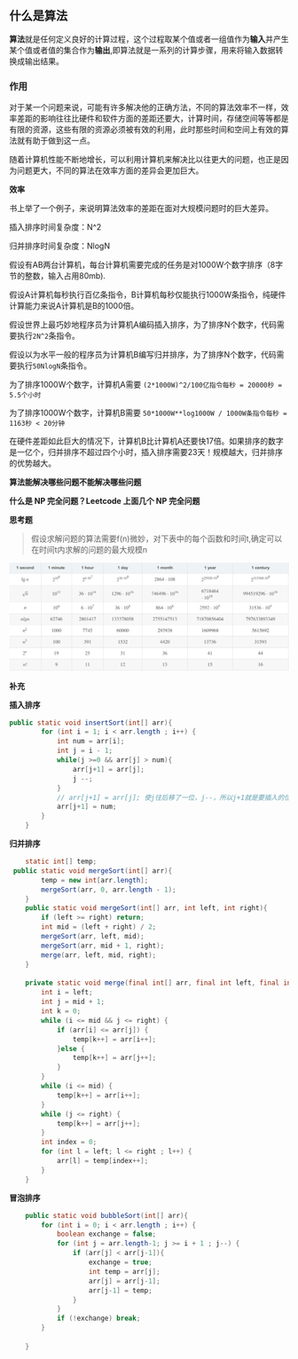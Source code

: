 ## 什么是算法

**算法**就是任何定义良好的计算过程，这个过程取某个值或者一组值作为**输入**并产生某个值或者值的集合作为**输出**,即算法就是一系列的计算步骤，用来将输入数据转换成输出结果。

### 作用

对于某一个问题来说，可能有许多解决他的正确方法，不同的算法效率不一样，效率差距的影响往往比硬件和软件方面的差距还要大，计算时间，存储空间等等都是有限的资源，这些有限的资源必须被有效的利用，此时那些时间和空间上有效的算法就有助于做到这一点。

随着计算机性能不断地增长，可以利用计算机来解决比以往更大的问题，也正是因为问题更大，不同的算法在效率方面的差异会更加巨大。

**效率**

书上举了一个例子，来说明算法效率的差距在面对大规模问题时的巨大差异。

插入排序时间复杂度：N^2

归并排序时间复杂度：NlogN

假设有AB两台计算机，每台计算机需要完成的任务是对1000W个数字排序（8字节的整数，输入占用80mb).

假设A计算机每秒执行百亿条指令，B计算机每秒仅能执行1000W条指令，纯硬件计算能力来说A计算机是B的1000倍。

假设世界上最巧妙地程序员为计算机A编码插入排序，为了排序N个数字，代码需要执行`2N^2`条指令。

假设以为水平一般的程序员为计算机B编写归并排序，为了排序N个数字，代码需要执行`50NlogN`条指令。

为了排序1000W个数字，计算机A需要 `(2*1000W)^2/100亿指令每秒 = 20000秒 = 5.5个小时`

为了排序1000W个数字，计算机B需要 `50*1000W**log1000W / 1000W条指令每秒 = 1163秒 < 20分钟`

在硬件差距如此巨大的情况下，计算机B比计算机A还要快17倍。如果排序的数字是一亿个，归并排序不超过四个小时，插入排序需要23天！规模越大，归并排序的优势越大。

**算法能解决哪些问题不能解决哪些问题**

**什么是 NP 完全问题？Leetcode 上面几个 NP 完全问题**

**思考题**

> 假设求解问题的算法需要f(n)微妙，对下表中的每个函数和时间t,确定可以在时间t内求解的问题的最大规模n

![image-20220514231154128](./img/复杂度对比.png)

**补充**

**插入排序**

```java
public static void insertSort(int[] arr){
        for (int i = 1; i < arr.length ; i++) {
            int num = arr[i];
            int j = i - 1;
            while(j >=0 && arr[j] > num){
                arr[j+1] = arr[j];
                j --;
            }
            // arr[j+1] = arr[j]; 使j往后移了一位，j--，所以j+1就是要插入的位置
            arr[j+1] = num;
        }
    }
```

**归并排序**

```java
    static int[] temp;    
 public static void mergeSort(int[] arr){
        temp = new int[arr.length];
        mergeSort(arr, 0, arr.length - 1);
    }
    public static void mergeSort(int[] arr, int left, int right){
        if (left >= right) return;
        int mid = (left + right) / 2;
        mergeSort(arr, left, mid);
        mergeSort(arr, mid + 1, right);
        merge(arr, left, mid, right);
    }

    private static void merge(final int[] arr, final int left, final int mid, final int right) {
        int i = left;
        int j = mid + 1;
        int k = 0;
        while (i <= mid && j <= right) {
            if (arr[i] <= arr[j]) {
                temp[k++] = arr[i++];
            }else {
                temp[k++] = arr[j++];
            }
        }
        while (i <= mid) {
            temp[k++] = arr[i++];
        }
        while (j <= right) {
            temp[k++] = arr[j++];
        }
        int index = 0;
        for (int l = left; l <= right ; l++) {
            arr[l] = temp[index++];
        }
    }
```

**冒泡排序**

```java
    public static void bubbleSort(int[] arr){
        for (int i = 0; i < arr.length ; i++) {
            boolean exchange = false;
            for (int j = arr.length-1; j >= i + 1 ; j--) {
                if (arr[j] < arr[j-1]){
                    exchange = true;
                    int temp = arr[j];
                    arr[j] = arr[j-1];
                    arr[j-1] = temp;
                }
            }
            if (!exchange) break;
        }

    }
```


